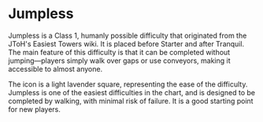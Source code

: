 # Jumpless

Jumpless is a Class 1, humanly possible difficulty that originated from the JToH's Easiest Towers wiki. It is placed before Starter and after Tranquil. The main feature of this difficulty is that it can be completed without jumping—players simply walk over gaps or use conveyors, making it accessible to almost anyone.

The icon is a light lavender square, representing the ease of the difficulty. Jumpless is one of the easiest difficulties in the chart, and is designed to be completed by walking, with minimal risk of failure. It is a good starting point for new players.